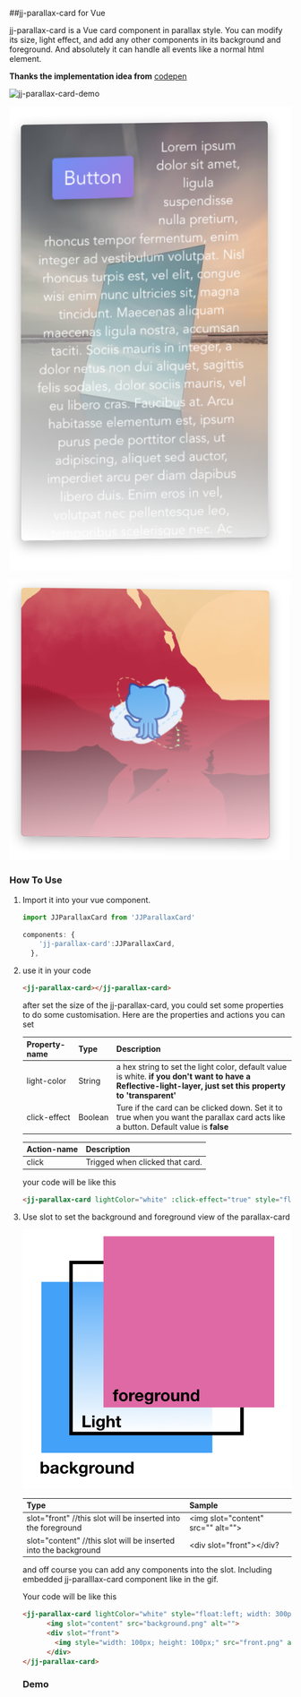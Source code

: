 ##jj-parallax-card for Vue 

jj-parallax-card is a Vue card component in parallax style. You can modify its size, light effect, and add any other components in its background and foreground. And absolutely it can handle all events like a normal html element.

**Thanks the implementation idea from** [codepen](https://codepen.io/electerious/pen/rroqdL)

![jj-parallax-card-demo](https://github.com/JasonLeee2014/jj-parallax-card/blob/master/jj-parallax-card-demo.gif?raw=true)

![demo](https://github.com/JasonLeee2014/jj-parallax-card/blob/master/jj-parallax-card-img-2.png?raw=true)

![demo](https://github.com/JasonLeee2014/jj-parallax-card/blob/master/jj-parallax-card-img-3.png?raw=true)

### How To Use

1. Import it into your vue component.

   ```javascript
   import JJParallaxCard from 'JJParallaxCard'
   ```

   ```javascript
   components: {
       'jj-parallax-card':JJParallaxCard,
     },
   ```

2. use it in your code

   ```html
   <jj-parallax-card></jj-parallax-card>
   ```

   after set the size of the jj-parallax-card, you could set some properties to do some customisation. Here are the properties and actions you can set

   | Property-name | Type    | Description                                                  |
   | ------------- | ------- | ------------------------------------------------------------ |
   | light-color   | String  | a hex string to set the light color, default value is white. **if you don't want to have a Reflective-light-layer, just set this property to 'transparent'** |
   | click-effect  | Boolean | Ture if the card can be clicked down. Set it to true when you want the parallax card acts like a button. Default value is **false** |

   | Action-name | Description                     |
   | ----------- | ------------------------------- |
   | click       | Trigged when clicked that card. |

   your code will be like this

   ```html
   <jj-parallax-card lightColor="white" :click-effect="true" style="float:left; width: 300px; height: 300px;" @click="click"></jj-parallax-card>
   ```

3. Use slot to set the background and foreground view of the parallax-card

   ![jj-parallax-card-img-1](https://github.com/JasonLeee2014/jj-parallax-card/blob/master/jj-parallax-card-img-1.png?raw=true)

   | Type                                                         | Sample                              |
   | ------------------------------------------------------------ | ----------------------------------- |
   | slot="front" //this slot will be inserted into the foreground | \<img slot="content" src="" alt=""> |
   | slot="content" //this slot will be inserted into the background | \<div slot="front"></div?           |

   and off course you can add any components into the slot. Including embedded jj-paralllax-card component like in the gif.

   Your code will be like this

   ```html
   <jj-parallax-card lightColor="white" style="float:left; width: 300px; height: 300px;" @click="click">
         <img slot="content" src="background.png" alt="">
         <div slot="front">
           <img style="width: 100px; height: 100px;" src="front.png" alt="">
         </div>
   </jj-parallax-card>
   ```

   ### Demo
